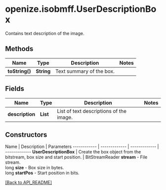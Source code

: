 # openize.isobmff.UserDescriptionBox

Contains text description of the image.

## Methods

Name | Type | Description | Notes
------------ | ------------- | ------------- | -------------
**toString()** | **String** | Text summary of the box. | 

## Fields

Name | Type | Description | Notes
------------ | ------------- | ------------- | -------------
**description** | **List<String>** | List of text descriptions of the image. | 

## Constructors

Name | Description | Parameters
------------ | ------------- | ------------- | -------------
**UserDescriptionBox** | Create the box object from the bitstream, box size and start position. | BitStreamReader **stream** - File stream.<br />long **size** - Box size in bytes.<br />long **startPos** - Start position in bits.

[[Back to API_README]](API_README.md)